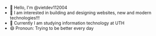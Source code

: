 - 👋 Hello, I'm @vietdev112004
- 👀 I am interested in building and designing websites, new and modern technologies!!!
- 🌱 Currently I am studying information technology at UTH
- 😄 Pronoun: Trying to be better every day

<!---
vietdev112004/vietdev112004 is a ✨ special ✨ repository because its `README.md` (this file) appears on your GitHub profile.
You can click the Preview link to take a look at your changes.
--->
